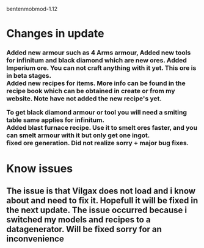 bentenmobmod-1.12

<h1> Changes in update </h1>

<h3><p> Added new armour such as 4 Arms armour, Added new tools for infinitum and black diamond which are new ores. Added Imperium ore. You can not craft anything with it yet. This ore is in beta stages.
<br> Added new recipes for items. More info can be found in the recipe book which can be obtained in create or from my website. Note have not added the new recipe's yet.

To get black diamond armour or tool you will need a smiting table same applies for infinitum. 
<br> Added blast furnace recipe. Use it to smelt ores faster, and you can smelt armour with it but only get one ingot.
<br>
fixed ore generation. Did not realize sorry + major bug fixes.
</h3></p>

<h1>Know issues</h1>
<h2>The issue is that Vilgax does not load and i know about and need to fix it. Hopefull it will be fixed in the next update. The issue occurred because i switched my models and recipes to a datagenerator. Will be fixed sorry for an inconvenience</h2>

